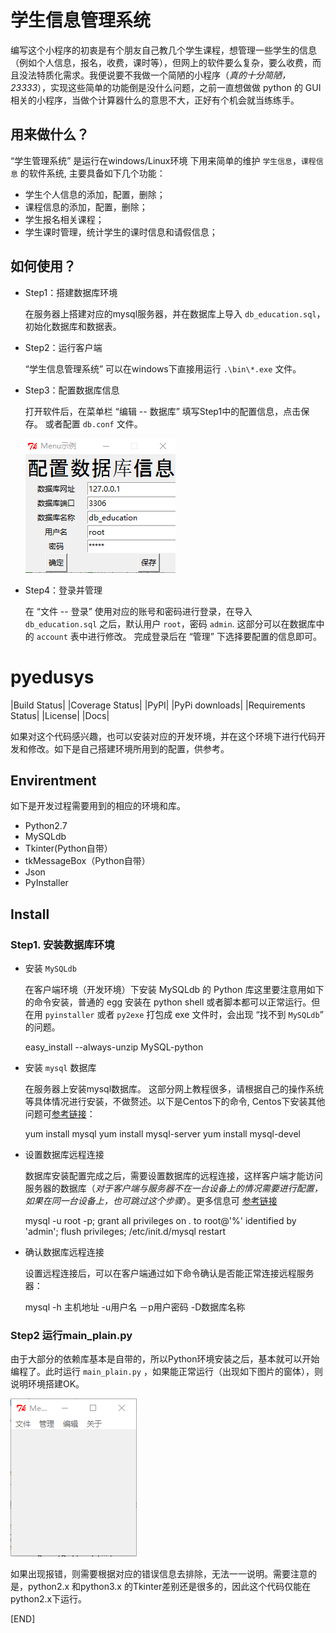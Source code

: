 学生信息管理系统
========================

   编写这个小程序的初衷是有个朋友自己教几个学生课程，想管理一些学生的信息（例如个人信息，报名，收费，课时等），但网上的软件要么复杂，要么收费，而且没法特质化需求。我便说要不我做一个简陋的小程序（*真的十分简陋，23333*），实现这些简单的功能倒是没什么问题，之前一直想做做 python 的 GUI 相关的小程序，当做个计算器什么的意思不大，正好有个机会就当练练手。

用来做什么？
-------

  “学生管理系统” 是运行在windows/Linux环境 下用来简单的维护 `学生信息`，`课程信息` 的软件系统, 主要具备如下几个功能：
    
* 学生个人信息的添加，配置，删除；
* 课程信息的添加，配置，删除；
* 学生报名相关课程；
* 学生课时管理，统计学生的课时信息和请假信息；


如何使用？
-------
* Step1：搭建数据库环境
     
    在服务器上搭建对应的mysql服务器，并在数据库上导入 `db_education.sql`，初始化数据库和数据表。
	
* Step2：运行客户端

    “学生信息管理系统” 可以在windows下直接用运行 `.\bin\*.exe` 文件。

* Step3：配置数据库信息

    打开软件后，在菜单栏 “编辑 -- 数据库” 填写Step1中的配置信息，点击保存。 或者配置 `db.conf` 文件。

	![图片：配置数据库](resource/配置数据库.png)

* Step4：登录并管理

    在 “文件 -- 登录” 使用对应的账号和密码进行登录，在导入 `db_education.sql` 之后，默认用户 `root`，密码 `admin`. 这部分可以在数据库中的 `account` 表中进行修改。
    完成登录后在 “管理” 下选择要配置的信息即可。



pyedusys
============
|Build Status| |Coverage Status| |PyPI| |PyPi downloads| |Requirements
Status| |License| |Docs|

  如果对这个代码感兴趣，也可以安装对应的开发环境，并在这个环境下进行代码开发和修改。如下是自己搭建环境所用到的配置，供参考。

Envirentment
------------

  如下是开发过程需要用到的相应的环境和库。 

-  Python2.7
-  MySQLdb
-  Tkinter(Python自带）
-  tkMessageBox（Python自带）
-  Json
-  PyInstaller

Install
-----------------

### Step1. 安装数据库环境

* 安装 `MySQLdb`

  在客户端环境（开发环境）下安装 MySQLdb 的 Python 库这里要注意用如下的命令安装，普通的 egg 安装在 python shell 或者脚本都可以正常运行。但在用 `pyinstaller` 或者 `py2exe` 打包成 exe 文件时，会出现 “找不到 `MySQLdb`” 的问题。


    easy_install --always-unzip MySQL-python

* 安装 `mysql` 数据库

  在服务器上安装mysql数据库。 这部分网上教程很多，请根据自己的操作系统等具体情况进行安装，不做赘述。以下是Centos下的命令, Centos下安装其他问题可[参考链接](http://www.cnblogs.com/starof/p/4680083.html)：

    yum install mysql
    yum install mysql-server
    yum install mysql-devel
    
* 设置数据库远程连接

  数据库安装配置完成之后，需要设置数据库的远程连接，这样客户端才能访问服务器的数据库（*对于客户端与服务器不在一台设备上的情况需要进行配置，如果在同一台设备上，也可跳过这个步骤*）。更多信息可 [参考链接](https://blog.csdn.net/ithomer/article/details/6976148)

	mysql -u root -p;
	grant all privileges on *.* to root@'%' identified by 'admin';
	flush privileges;
	/etc/init.d/mysql restart

* 确认数据库远程连接

  设置远程连接后，可以在客户端通过如下命令确认是否能正常连接远程服务器：

    mysql -h 主机地址 -u用户名 －p用户密码 -D数据库名称

### Step2 运行main_plain.py

  由于大部分的依赖库基本是自带的，所以Python环境安装之后，基本就可以开始编程了。此时运行 `main_plain.py` ，如果能正常运行（出现如下图片的窗体），则说明环境搭建OK。

  ![图片：主窗体](resource/主窗体.png)

  如果出现报错，则需要根据对应的错误信息去排除，无法一一说明。需要注意的是，python2.x 和python3.x 的Tkinter差别还是很多的，因此这个代码仅能在python2.x下运行。

[END]

